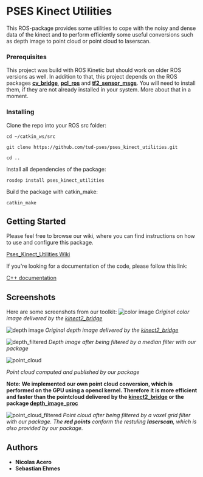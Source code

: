 # PSES Kinect Utilities

This ROS-package provides some utilities to cope with the noisy and dense data of the kinect and to perform efficiently some useful conversions such as depth image to point cloud or point cloud to laserscan.

### Prerequisites

This project was build with ROS Kinetic but should work on older ROS versions as well. In addition to that, this project depends on the ROS packages **[cv_bridge](http://wiki.ros.org/cv_bridge)**, **[pcl_ros](http://wiki.ros.org/pcl_ros)** and **[tf2_sensor_msgs](http://wiki.ros.org/tf2_sensor_msgs)**. You will need to install them, if they are not already installed in your system. More about that in a moment.


### Installing

Clone the repo into your ROS src folder:

`cd ~/catkin_ws/src`

`git clone https://github.com/tud-pses/pses_kinect_utilities.git`

`cd ..`

Install all dependencies of the package:

`rosdep install pses_kinect_utilities`

Build the package with catkin_make:

`catkin_make`

## Getting Started

Please feel free to browse our wiki, where you can find instructions on how to use and configure this package.

[Pses_Kinect_Utilities Wiki](https://github.com/tud-pses/pses_kinect_utilities/wiki)

If you're looking for a documentation of the code, please follow this link:

[C++ documentation](https://tud-pses.github.io/pses_kinect_utilities/)


## Screenshots

Here are some screenshots from our toolkit:
![color image](http://gdurl.com/eVJv)
*Original color image delivered by the [kinect2_bridge](https://github.com/tud-pses/iai_kinect2)*

![depth image](http://gdurl.com/zjkm)
*Original depth image delivered by the [kinect2_bridge](https://github.com/tud-pses/iai_kinect2)*

![depth_filtered](http://gdurl.com/VgR6)
*Depth image after being filtered by a median filter with our package*

![point_cloud](http://gdurl.com/baz4)

*Point cloud computed and published by our package*

**Note: We implemented our own point cloud conversion, which is performed on the GPU using a opencl kernel. Therefore it is more efficient and faster than the pointcloud delivered by the [kinect2_bridge](https://github.com/tud-pses/iai_kinect2) or the package [depth_image_proc](http://wiki.ros.org/depth_image_proc)**

![point_cloud_filtered](http://gdurl.com/hVMu)
*Point cloud after being filtered by a voxel grid filter with our package. The **red points** conform the restuling **laserscan**, which is also provided by our package.*

## Authors

* **Nicolas Acero**
* **Sebastian Ehmes**

